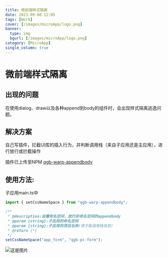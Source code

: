 ```yaml
---
title: 微前端样式隔离
date: 2023-09-08 12:05
tags: [Work]
cover: [/images/microApp/logo.png]
banner:
  type: img
  bgurl: [/images/microApp/logo.png]
category: [MicroApp]
single_column: true
---
```

# 微前端样式隔离
## 出现的问题
在使用dialog、draw以及各种append到body的组件时，会出现样式隔离逃逸问题。
## 解决方案
自己写插件，拦截UI库的插入行为，并判断调用栈（来自子应用还是主应用），进行放行或拦截操作

插件已上传至NPM
[qgb-warp-appendbody](https://www.npmjs.com/package/qgb-warp-appendbody)
## 使用方法:

子应用main.ts中

```js
import { setCssNameSpace } from "qgb-warp-appendbody";

/**
 * @description:设置命名空间，放行非命名空间的appendbody
 * @param {string}:子应用的命名空间
 * @param {string}:子应用的项目名称(用于取调用栈信息)
 * @return {*}
 */
setCssNameSpace("app_form", "qgb-pc-form");
```

![这是图片](/images/microApp/ysgl.png "微前端样式隔离方案")
